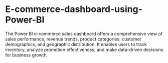 # E-commerce-dashboard-using-Power-BI
The Power BI e-commerce sales dashboard offers a comprehensive view of sales performance, revenue trends, product categories, customer demographics, and geographic distribution. It enables users to track inventory, analyze promotion effectiveness, and make data-driven decisions for business growth.
